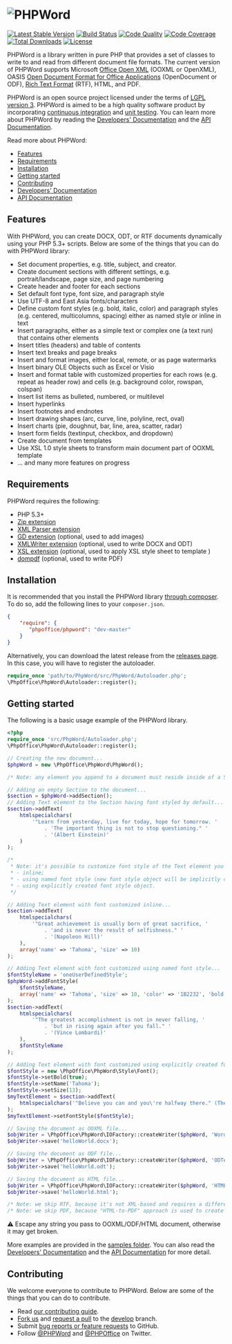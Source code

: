 # ![PHPWord](https://rawgit.com/PHPOffice/PHPWord/develop/docs/images/phpword.svg "PHPWord")

[![Latest Stable Version](https://poser.pugx.org/phpoffice/phpword/v/stable.png)](https://packagist.org/packages/phpoffice/phpword)
[![Build Status](https://travis-ci.org/PHPOffice/PHPWord.svg?branch=master)](https://travis-ci.org/PHPOffice/PHPWord)
[![Code Quality](https://scrutinizer-ci.com/g/PHPOffice/PHPWord/badges/quality-score.png?s=b5997ce59ac2816b4514f3a38de9900f6d492c1d)](https://scrutinizer-ci.com/g/PHPOffice/PHPWord/)
[![Code Coverage](https://scrutinizer-ci.com/g/PHPOffice/PHPWord/badges/coverage.png?s=742a98745725c562955440edc8d2c39d7ff5ae25)](https://scrutinizer-ci.com/g/PHPOffice/PHPWord/)
[![Total Downloads](https://poser.pugx.org/phpoffice/phpword/downloads.png)](https://packagist.org/packages/phpoffice/phpword)
[![License](https://poser.pugx.org/phpoffice/phpword/license.png)](https://packagist.org/packages/phpoffice/phpword)

PHPWord is a library written in pure PHP that provides a set of classes to write to and read from different document file formats. The current version of PHPWord supports Microsoft [Office Open XML](http://en.wikipedia.org/wiki/Office_Open_XML) (OOXML or OpenXML), OASIS [Open Document Format for Office Applications](http://en.wikipedia.org/wiki/OpenDocument) (OpenDocument or ODF), [Rich Text Format](http://en.wikipedia.org/wiki/Rich_Text_Format) (RTF), HTML, and PDF.

PHPWord is an open source project licensed under the terms of [LGPL version 3](https://github.com/PHPOffice/PHPWord/blob/develop/COPYING.LESSER). PHPWord is aimed to be a high quality software product by incorporating [continuous integration](https://travis-ci.org/PHPOffice/PHPWord) and [unit testing](http://phpoffice.github.io/PHPWord/coverage/develop/). You can learn more about PHPWord by reading the [Developers' Documentation](http://phpword.readthedocs.org/) and the [API Documentation](http://phpoffice.github.io/PHPWord/docs/develop/).

Read more about PHPWord:

- [Features](#features)
- [Requirements](#requirements)
- [Installation](#installation)
- [Getting started](#getting-started)
- [Contributing](#contributing)
- [Developers' Documentation](http://phpword.readthedocs.org/)
- [API Documentation](http://phpoffice.github.io/PHPWord/docs/master/)



## Features

With PHPWord, you can create DOCX, ODT, or RTF documents dynamically using your PHP 5.3+ scripts. Below are some of the things that you can do with PHPWord library:

- Set document properties, e.g. title, subject, and creator.
- Create document sections with different settings, e.g. portrait/landscape, page size, and page numbering
- Create header and footer for each sections
- Set default font type, font size, and paragraph style
- Use UTF-8 and East Asia fonts/characters
- Define custom font styles (e.g. bold, italic, color) and paragraph styles (e.g. centered, multicolumns, spacing) either as named style or inline in text
- Insert paragraphs, either as a simple text or complex one (a text run) that contains other elements
- Insert titles (headers) and table of contents
- Insert text breaks and page breaks
- Insert and format images, either local, remote, or as page watermarks
- Insert binary OLE Objects such as Excel or Visio
- Insert and format table with customized properties for each rows (e.g. repeat as header row) and cells (e.g. background color, rowspan, colspan)
- Insert list items as bulleted, numbered, or multilevel
- Insert hyperlinks
- Insert footnotes and endnotes
- Insert drawing shapes (arc, curve, line, polyline, rect, oval)
- Insert charts (pie, doughnut, bar, line, area, scatter, radar)
- Insert form fields (textinput, checkbox, and dropdown)
- Create document from templates
- Use XSL 1.0 style sheets to transform main document part of OOXML template
- ... and many more features on progress

## Requirements

PHPWord requires the following:

- PHP 5.3+
- [Zip extension](http://php.net/manual/en/book.zip.php)
- [XML Parser extension](http://www.php.net/manual/en/xml.installation.php)
- [GD extension](http://php.net/manual/en/book.image.php) (optional, used to add images)
- [XMLWriter extension](http://php.net/manual/en/book.xmlwriter.php) (optional, used to write DOCX and ODT)
- [XSL extension](http://php.net/manual/en/book.xsl.php) (optional, used to apply XSL style sheet to template )
- [dompdf](https://github.com/dompdf/dompdf) (optional, used to write PDF)

## Installation

It is recommended that you install the PHPWord library [through composer](http://getcomposer.org/). To do so, add
the following lines to your ``composer.json``.

```json
{
    "require": {
       "phpoffice/phpword": "dev-master"
    }
}
```

Alternatively, you can download the latest release from the [releases page](https://github.com/PHPOffice/PHPWord/releases).
In this case, you will have to register the autoloader.

```php
require_once 'path/to/PhpWord/src/PhpWord/Autoloader.php';
\PhpOffice\PhpWord\Autoloader::register();
```

## Getting started

The following is a basic usage example of the PHPWord library.

```php
<?php
require_once 'src/PhpWord/Autoloader.php';
\PhpOffice\PhpWord\Autoloader::register();

// Creating the new document...
$phpWord = new \PhpOffice\PhpWord\PhpWord();

/* Note: any element you append to a document must reside inside of a Section. */

// Adding an empty Section to the document...
$section = $phpWord->addSection();
// Adding Text element to the Section having font styled by default...
$section->addText(
    htmlspecialchars(
        '"Learn from yesterday, live for today, hope for tomorrow. '
            . 'The important thing is not to stop questioning." '
            . '(Albert Einstein)'
    )
);

/*
 * Note: it's possible to customize font style of the Text element you add in three ways:
 * - inline;
 * - using named font style (new font style object will be implicitly created);
 * - using explicitly created font style object.
 */

// Adding Text element with font customized inline...
$section->addText(
    htmlspecialchars(
        '"Great achievement is usually born of great sacrifice, '
            . 'and is never the result of selfishness." '
            . '(Napoleon Hill)'
    ),
    array('name' => 'Tahoma', 'size' => 10)
);

// Adding Text element with font customized using named font style...
$fontStyleName = 'oneUserDefinedStyle';
$phpWord->addFontStyle(
    $fontStyleName,
    array('name' => 'Tahoma', 'size' => 10, 'color' => '1B2232', 'bold' => true)
);
$section->addText(
    htmlspecialchars(
        '"The greatest accomplishment is not in never falling, '
            . 'but in rising again after you fall." '
            . '(Vince Lombardi)'
    ),
    $fontStyleName
);

// Adding Text element with font customized using explicitly created font style object...
$fontStyle = new \PhpOffice\PhpWord\Style\Font();
$fontStyle->setBold(true);
$fontStyle->setName('Tahoma');
$fontStyle->setSize(13);
$myTextElement = $section->addText(
    htmlspecialchars('"Believe you can and you\'re halfway there." (Theodor Roosevelt)')
);
$myTextElement->setFontStyle($fontStyle);

// Saving the document as OOXML file...
$objWriter = \PhpOffice\PhpWord\IOFactory::createWriter($phpWord, 'Word2007');
$objWriter->save('helloWorld.docx');

// Saving the document as ODF file...
$objWriter = \PhpOffice\PhpWord\IOFactory::createWriter($phpWord, 'ODText');
$objWriter->save('helloWorld.odt');

// Saving the document as HTML file...
$objWriter = \PhpOffice\PhpWord\IOFactory::createWriter($phpWord, 'HTML');
$objWriter->save('helloWorld.html');

/* Note: we skip RTF, because it's not XML-based and requires a different example. */
/* Note: we skip PDF, because "HTML-to-PDF" approach is used to create PDF documents. */
```
:warning: Escape any string you pass to OOXML/ODF/HTML document, otherwise it may get broken.

More examples are provided in the [samples folder](samples/). You can also read the [Developers' Documentation](http://phpword.readthedocs.org/) and the [API Documentation](http://phpoffice.github.io/PHPWord/docs/master/) for more detail.

## Contributing

We welcome everyone to contribute to PHPWord. Below are some of the things that you can do to contribute.

- Read [our contributing guide](https://github.com/PHPOffice/PHPWord/blob/master/CONTRIBUTING.md).
- [Fork us](https://github.com/PHPOffice/PHPWord/fork) and [request a pull](https://github.com/PHPOffice/PHPWord/pulls) to the [develop](https://github.com/PHPOffice/PHPWord/tree/develop) branch.
- Submit [bug reports or feature requests](https://github.com/PHPOffice/PHPWord/issues) to GitHub.
- Follow [@PHPWord](https://twitter.com/PHPWord) and [@PHPOffice](https://twitter.com/PHPOffice) on Twitter.
